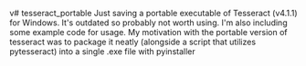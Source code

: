 v# tesseract_portable
Just saving a portable executable of Tesseract (v4.1.1) for Windows. It's outdated so probably not worth using. I'm also including some example code for usage. My motivation with the portable version of tesseract was to package it neatly (alongside a script that utilizes pytesseract) into a single .exe file with pyinstaller
